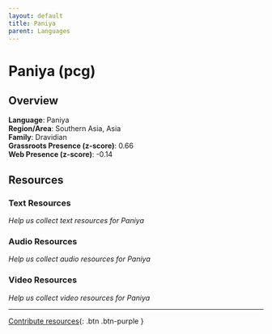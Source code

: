 ```yaml
---
layout: default
title: Paniya
parent: Languages
---
```


# Paniya (pcg)

## Overview

**Language**: Paniya  
**Region/Area**: Southern Asia, Asia  
**Family**: Dravidian  
**Grassroots Presence (z-score)**: 0.66  
**Web Presence (z-score)**: -0.14  

## Resources

### Text Resources
*Help us collect text resources for Paniya*

### Audio Resources
*Help us collect audio resources for Paniya*

### Video Resources
*Help us collect video resources for Paniya*

---

[Contribute resources](https://forms.office.com/e/1SfLJx3u1r){: .btn .btn-purple }
